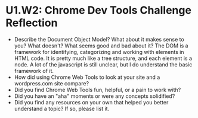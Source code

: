 # U1.W2: Chrome Dev Tools Challenge Reflection

* Describe the Document Object Model? What about it makes sense to you? What doesn't? What seems good and bad about it?
The DOM is a framework for identifying, categorizing and working with elements in HTML code.  It is pretty much like a tree structure, and each element is a node.  A lot of the javascript is still unclear, but I do understand the basic framework of it.  
* How did using Chrome Web Tools to look at your site and a wordpress.com site compare?
* Did you find Chrome Web Tools fun, helpful, or a pain to work with?
* Did you have an "aha" moments or were any concepts solidified?
* Did you find any resources on your own that helped you better understand a topic? If so, please list it.
